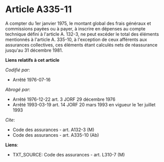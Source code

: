 # Article A335-11

A compter du 1er janvier 1975, le montant global des frais généraux et commissions payées ou à payer, à inscrire en dépenses
au compte technique défini à l'article A. 132-3, ne peut excéder le total des éléments mentionnés à l'article A. 335-10, à
l'exception de ceux afférents aux assurances collectives, ces éléments étant calculés nets de réassurance jusqu'au 31
décembre 1981.

**Liens relatifs à cet article**

_Codifié par_:

  - Arrêté 1976-07-16

_Abrogé par_:

  - Arrêté 1976-12-22 art. 3 JORF 29 décembre 1976
  - Arrêté 1993-03-19 art. 14 JORF 20 mars 1993 en vigueur le 1er juillet 1993

_Cite_:

  - Code des assurances - art. A132-3 (M)
  - Code des assurances - art. A335-10 (Ab)

**Liens**:

  - TXT_SOURCE: Code des assurances - art. L310-7 (M)
